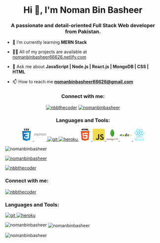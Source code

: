 <h1 align="center">Hi 👋, I'm Noman Bin Basheer</h1>
<h3 align="center">A passionate and detail-oriented Full Stack Web developer from Pakistan.</h3>

- 🌱 I’m currently learning **MERN Stack**

- 👨‍💻 All of my projects are available at [nomanbinbasheer66626.netlify.com](nomanbinbasheer66626.netlify.com)

- 💬 Ask me about **JavaScript | Node.js | React.js | MongoDB | CSS | HTML**

- 📫 How to reach me **nomanbinbasheer66626@gmail.com**

<h3 align="center">Connect with me:</h3>
<p align="center">
<a href="https://twitter.com/nbbthecoder" target="_blank"><img align="center" src="https://raw.githubusercontent.com/rahuldkjain/github-profile-readme-generator/master/src/images/icons/Social/twitter.svg" alt="nbbthecoder" height="30" width="40" /></a>
<a href="https://linkedin.com/in/nomanbinbasheer" target="_blank"><img align="center" src="https://raw.githubusercontent.com/rahuldkjain/github-profile-readme-generator/master/src/images/icons/Social/linked-in-alt.svg" alt="nomanbinbasheer" height="30" width="40" /></a>
</p>

<h3 align="center">Languages and Tools:</h3>
<p align="center"> <a href="https://www.w3schools.com/css/" target="_blank" rel="noreferrer"> <img src="https://raw.githubusercontent.com/devicons/devicon/master/icons/css3/css3-original-wordmark.svg" alt="css3" width="40" height="40"/> </a> <a href="https://expressjs.com" target="_blank" rel="noreferrer"> <img src="https://raw.githubusercontent.com/devicons/devicon/master/icons/express/express-original-wordmark.svg" alt="express" width="40" height="40"/> </a> <a href="https://git-scm.com/" target="_blank" rel="noreferrer"> <img src="https://www.vectorlogo.zone/logos/git-scm/git-scm-icon.svg" alt="git" width="40" height="40"/> </a> <a href="https://heroku.com" target="_blank" rel="noreferrer"> <img src="https://www.vectorlogo.zone/logos/heroku/heroku-icon.svg" alt="heroku" width="40" height="40"/> </a> <a href="https://www.w3.org/html/" target="_blank" rel="noreferrer"> <img src="https://raw.githubusercontent.com/devicons/devicon/master/icons/html5/html5-original-wordmark.svg" alt="html5" width="40" height="40"/> </a> <a href="https://developer.mozilla.org/en-US/docs/Web/JavaScript" target="_blank" rel="noreferrer"> <img src="https://raw.githubusercontent.com/devicons/devicon/master/icons/javascript/javascript-original.svg" alt="javascript" width="40" height="40"/> </a> <a href="https://www.mongodb.com/" target="_blank" rel="noreferrer"> <img src="https://raw.githubusercontent.com/devicons/devicon/master/icons/mongodb/mongodb-original-wordmark.svg" alt="mongodb" width="40" height="40"/> </a> <a href="https://nodejs.org" target="_blank" rel="noreferrer"> <img src="https://raw.githubusercontent.com/devicons/devicon/master/icons/nodejs/nodejs-original-wordmark.svg" alt="nodejs" width="40" height="40"/> </a> <a href="https://reactjs.org/" target="_blank" rel="noreferrer"> <img src="https://raw.githubusercontent.com/devicons/devicon/master/icons/react/react-original-wordmark.svg" alt="react" width="40" height="40"/> </a> </p>

<p align="left"> <img src="https://komarev.com/ghpvc/?username=nomanbinbasheer&label=Profile%20views&color=0e75b6&style=flat" alt="nomanbinbasheer" /> </p>

<p align="left"> <a href="https://github.com/ryo-ma/github-profile-trophy"><img src="https://github-profile-trophy.vercel.app/?username=nomanbinbasheer" alt="nomanbinbasheer" /></a> </p>

<p align="left"> <a href="https://twitter.com/nbbthecoder" target="blank"><img src="https://img.shields.io/twitter/follow/nbbthecoder?logo=twitter&style=for-the-badge" alt="nbbthecoder" /></a> </p>

<h3 align="left">Connect with me:</h3>
<p align="left">
<a href="https://twitter.com/nbbthecoder" target="blank"><img align="center" src="https://raw.githubusercontent.com/rahuldkjain/github-profile-readme-generator/master/src/images/icons/Social/twitter.svg" alt="nbbthecoder" height="30" width="40" /></a>
</p>

<h3 align="left">Languages and Tools:</h3>
<p align="left"> <a href="https://git-scm.com/" target="_blank" rel="noreferrer"> <img src="https://www.vectorlogo.zone/logos/git-scm/git-scm-icon.svg" alt="git" width="40" height="40"/> </a> <a href="https://heroku.com" target="_blank" rel="noreferrer"> <img src="https://www.vectorlogo.zone/logos/heroku/heroku-icon.svg" alt="heroku" width="40" height="40"/> </a> </p>

<p><img align="left" src="https://github-readme-stats.vercel.app/api/top-langs?username=nomanbinbasheer&show_icons=true&locale=en&layout=compact" alt="nomanbinbasheer" /></p>

<p>&nbsp;<img align="center" src="https://github-readme-stats.vercel.app/api?username=nomanbinbasheer&show_icons=true&locale=en" alt="nomanbinbasheer" /></p>

<p><img align="center" src="https://github-readme-streak-stats.herokuapp.com/?user=nomanbinbasheer&" alt="nomanbinbasheer" /></p>

